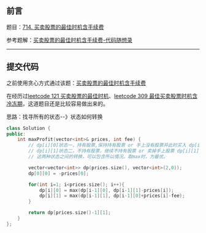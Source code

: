 ## 前言

题目：[714. 买卖股票的最佳时机含手续费](https://leetcode-cn.com/problems/best-time-to-buy-and-sell-stock-with-transaction-fee/)

参考题解：[买卖股票的最佳时机含手续费-代码随想录](https://github.com/youngyangyang04/leetcode-master/blob/master/problems/0714.%E4%B9%B0%E5%8D%96%E8%82%A1%E7%A5%A8%E7%9A%84%E6%9C%80%E4%BD%B3%E6%97%B6%E6%9C%BA%E5%90%AB%E6%89%8B%E7%BB%AD%E8%B4%B9%EF%BC%88%E5%8A%A8%E6%80%81%E8%A7%84%E5%88%92%EF%BC%89.md)


---

## 提交代码

之前使用贪心方式通过该题：[买卖股票的最佳时机含手续费](https://blog.csdn.net/sinat_38816924/article/details/120750842)

在经历过[leetcode 121 买卖股票的最佳时机](https://blog.csdn.net/sinat_38816924/article/details/120931323)、[leetcode 309 最佳买卖股票时机含冷冻期](https://blog.csdn.net/sinat_38816924/article/details/120980325)，这道题目还是比较容易做出来的。

思路：找寻所有的状态--》状态如何转换

```c++
class Solution {
public:
    int maxProfit(vector<int>& prices, int fee) {
        // dp[i][0]状态一，持有股票,保持持有股票 or 手上没有股票并此时买入 dp[i][0] = max(dp[i-1][0], dp[i-1][1]-prices[i])
        // dp[i][1]状态二，不持有股票，继续不持有股票 or 卖掉手上股票 dp[i][1] = max(dp[i-1][1], dp[i-1][0]+prices[i]-fee)
        // 这两种状态之间的转换，可以包含所以情况。取max时，为最优。

        vector<vector<int>> dp(prices.size(), vector<int>(2,0));
        dp[0][0] = -prices[0];

        for(int i=1; i<prices.size(); i++){
            dp[i][0] = max(dp[i-1][0], dp[i-1][1]-prices[i]);
            dp[i][1] = max(dp[i-1][1], dp[i-1][0]+prices[i]-fee);
        }

        return dp[prices.size()-1][1];
    }
};
```